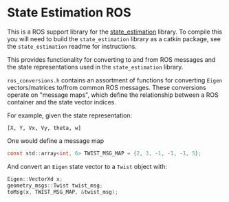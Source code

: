 # State Estimation ROS

This is a ROS support library for the [state_estimation](https://github.com/stevendaniluk/state_estimation) library. To compile this you will need to build the `state_estimation` library as a catkin package, see the `state_estimation` readme for instructions.

This provides functionality for converting to and from ROS messages and the state representations used in the `state_estimation` library.

`ros_conversions.h` contains an assortment of functions for converting `Eigen` vectors/matrices to/from common ROS messages. These conversions operate on "message maps", which define the relationship between a ROS container and the state vector indices.

For example, given the state representation:
```
[X, Y, Vx, Vy, theta, w]
```

One would define a message map
```c
const std::array<int, 6> TWIST_MSG_MAP = {2, 3, -1, -1, -1, 5};
```

And convert an `Eigen` state vector to a `Twist` object with:
```c
Eigen::VectorXd x;
geometry_msgs::Twist twist_msg;
toMsg(x, TWIST_MSG_MAP, &twist_msg);
```
